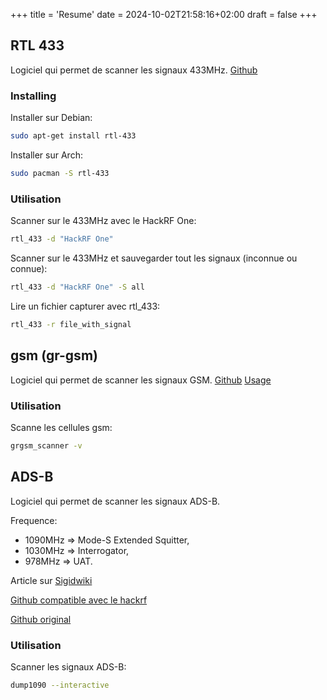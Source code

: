 +++
title = 'Resume'
date = 2024-10-02T21:58:16+02:00
draft = false
+++

## RTL 433
Logiciel qui permet de scanner les signaux 433MHz.
[Github](https://github.com/merbanan/rtl_433)

### Installing
Installer sur Debian:
```bash
sudo apt-get install rtl-433
```
Installer sur Arch:
```bash
sudo pacman -S rtl-433
```


### Utilisation
Scanner sur le 433MHz avec le HackRF One:
```bash
rtl_433 -d "HackRF One"
```

Scanner sur le 433MHz et sauvegarder tout les signaux (inconnue ou connue):
```bash
rtl_433 -d "HackRF One" -S all
```

Lire un fichier capturer avec rtl_433:
```bash
rtl_433 -r file_with_signal
```

## gsm (gr-gsm)
Logiciel qui permet de scanner les signaux GSM.
[Github](https://github.com/ptrkrysik/gr-gsm)
[Usage](https://github.com/ptrkrysik/gr-gsm/wiki/Usage)

### Utilisation
Scanne les cellules gsm:
```bash
grgsm_scanner -v
```

## ADS-B
Logiciel qui permet de scanner les signaux ADS-B.

Frequence:
- 1090MHz => Mode-S Extended Squitter,
- 1030MHz => Interrogator,
- 978MHz => UAT.

Article sur [Sigidwiki](https://www.sigidwiki.com/wiki/ADS-B)


[Github compatible avec le hackrf](https://github.com/esuldin/dump1090)

[Github original](https://github.com/MalcolmRobb/dump1090)

### Utilisation
Scanner les signaux ADS-B:
```bash
dump1090 --interactive
```
